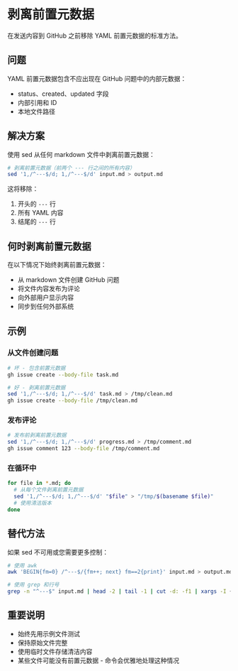 # 剥离前置元数据

在发送内容到 GitHub 之前移除 YAML 前置元数据的标准方法。

## 问题

YAML 前置元数据包含不应出现在 GitHub 问题中的内部元数据：
- status、created、updated 字段
- 内部引用和 ID
- 本地文件路径

## 解决方案

使用 sed 从任何 markdown 文件中剥离前置元数据：

```bash
# 剥离前置元数据（前两个 --- 行之间的所有内容）
sed '1,/^---$/d; 1,/^---$/d' input.md > output.md
```

这将移除：
1. 开头的 `---` 行
2. 所有 YAML 内容
3. 结尾的 `---` 行

## 何时剥离前置元数据

在以下情况下始终剥离前置元数据：
- 从 markdown 文件创建 GitHub 问题
- 将文件内容发布为评论
- 向外部用户显示内容
- 同步到任何外部系统

## 示例

### 从文件创建问题
```bash
# 坏 - 包含前置元数据
gh issue create --body-file task.md

# 好 - 剥离前置元数据
sed '1,/^---$/d; 1,/^---$/d' task.md > /tmp/clean.md
gh issue create --body-file /tmp/clean.md
```

### 发布评论
```bash
# 发布前剥离前置元数据
sed '1,/^---$/d; 1,/^---$/d' progress.md > /tmp/comment.md
gh issue comment 123 --body-file /tmp/comment.md
```

### 在循环中
```bash
for file in *.md; do
  # 从每个文件剥离前置元数据
  sed '1,/^---$/d; 1,/^---$/d' "$file" > "/tmp/$(basename $file)"
  # 使用清洁版本
done
```

## 替代方法

如果 sed 不可用或您需要更多控制：

```bash
# 使用 awk
awk 'BEGIN{fm=0} /^---$/{fm++; next} fm==2{print}' input.md > output.md

# 使用 grep 和行号
grep -n "^---$" input.md | head -2 | tail -1 | cut -d: -f1 | xargs -I {} tail -n +$(({}+1)) input.md
```

## 重要说明

- 始终先用示例文件测试
- 保持原始文件完整
- 使用临时文件存储清洁内容
- 某些文件可能没有前置元数据 - 命令会优雅地处理这种情况